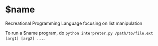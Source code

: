 # $name
Recreational Programming Language focusing on list manipulation

To run a $name program, do `python interpreter.py /path/to/file.ext [arg1] [arg2] ...`.
